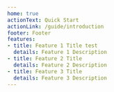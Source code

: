 ```yaml
---
home: true
actionText: Quick Start
actionLink: /guide/introduction
footer: Footer
features:
- title: Feature 1 Title test
  details: Feature 1 Description
- title: Feature 2 Title
  details: Feature 2 Description
- title: Feature 3 Title
  details: Feature 3 Description
---
```

<MainMenu />
</div>
<script src="//embed.typeform.com/next/embed.js"></script>